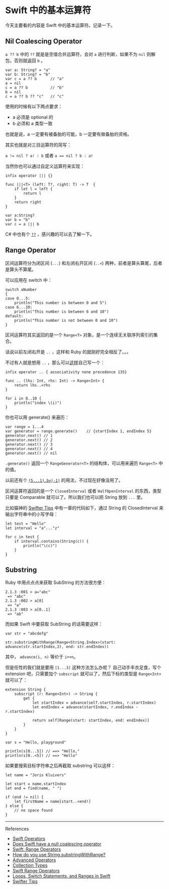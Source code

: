 # Swift 中的基本运算符

今天主要看的内容是 Swift 中的基本运算符。记录一下。


## Nil Coalescing Operator
`a ?? b` 中的 `??` 就是是空值合并运算符，会对 `a` 进行判断，如果不为 `nil` 则解包，否则就返回 `b` 。

    var a: String? = "a"
    var b: String? = "b"
    var c = a ?? b      // "a"
    a = nil
    c = a ?? b          // "b"
    b = nil
    c = a ?? b ?? "c"   // "c"


使用的时候有以下两点要求：

- a 必须是 optional 的
- b 必须和 a 类型一致

也就是说，a 一定要有被备胎的可能，b 一定要有做备胎的资格。

其实也就是对三目运算符的简写：

`a != nil ? a! : b` 或者 `a == nil ? b : a!`


当然你也可以通过自定义运算符来实现：

    infix operator ||| {}

    func |||<T> (left: T?, right: T) -> T  {
        if let l = left { 
            return l 
        }
        return right
    }

    var a:String?
    var b = "b"
    var c = a ||| b

C# 中也有个 [`??`](http://msdn.microsoft.com/en-us/library/ms173224.aspx) ，感兴趣的可以去了解一下。


## Range Operator

区间运算符分为闭区间 (`...`) 和左闭右开区间 (`..<`) 两种，前者是算头算尾，后者是算头不算尾。

可以应用在 switch 中：

    switch aNumber
    {
    case 0...5:
        println("This number is between 0 and 5")
    case 6...10:
        println("This number is between 6 and 10")
    default:
        println("This number is not between 0 and 10")
    }

区间运算符其实返回的是一个 `Range<T>` 对象，是一个连续无关联序列索引的集合。

话说以前左闭右开是 `..` ，这样和 Ruby 的就刚好完全相反了。。。

不过有人就是想用 `..` ，那么可以[这样](http://angelovillegas.com/2014/07/15/swift-range-operators/)自己写一个：

    infix operator .. { associativity none precedence 135}

    func .. (lhs: Int, rhs: Int) -> Range<Int> {
        return lhs..<rhs
    }

    for i in 0..10 {
        println("index \(i)")
    }


你也可以用 generate() 来遍历：

    var range = 1...4
    var generator = range.generate()    // {startIndex 1, endIndex 5}
    generator.next() // 1
    generator.next() // 2
    generator.next() // 3
    generator.next() // 4
    generator.next() // nil

`.generate()` 返回一个 `RangeGenerator<T>` 的结构体，可以用来遍历 `Range<T>` 中的值。


以前还有个 [`(5...1).by(-1)`](http://ericasadun.com/2014/06/18/swift-the-lone-range-r/) 的用法，不过现在好像没用了。

区间运算符返回的是一个 `ClosedInterval` 或者 `HalfOpenInterval` 的东西，类型只要是 Comparable 就可以了。所以我们也可以把 String 放到 `...` 里。

比如猫神的 [Swifter Tips](http://swifter.tips/) 中有一章的代码如下，通过 String 的 ClosedInterval 来输出字符串中的小写字母：

    let test = "Hello"
    let interval = "a"..."z"

    for c in test {
        if interval.contains(String(c)) {
            println("\(c)")
        }
    }


## Substring

Ruby 中用点点点来获取 SubString 的方法很方便：

    2.1.3 :001 > a="abc"
     => "abc"
    2.1.3 :002 > a[0]
     => "a"
    2.1.3 :003 > a[0..1]
     => "ab"

而如果 Swift 中要获取 SubString 的话需要这样：

    var str = "abcdefg"

    str.substringWithRange(Range<String.Index>(start: advance(str.startIndex,2), end: str.endIndex))

其中， `advance(i, n)` 等价于 `i++n`。

但是任性的我们就是要用 `[1...3]` 这种方法怎么办呢？
自己动手丰衣足食，写个 extension 吧，只需要加个 `subscript` 就可以了，然后下标的类型是 `Range<Int>` 就可以了：

    extension String {
        subscript (r: Range<Int>) -> String {
            get {
                let startIndex = advance(self.startIndex, r.startIndex)
                let endIndex = advance(startIndex, r.endIndex - r.startIndex)
                
                return self[Range(start: startIndex, end: endIndex)]
            }
        }
    }

    var s = "Hello, playground"

    println(s[0...5]) // ==> "Hello,"
    println(s[0..<5]) // ==> "Hello"

如果要搜索目标字符串之后再截取 substring 可以这样：

    let name = "Joris Kluivers"

    let start = name.startIndex
    let end = find(name, " ")

    if (end != nil) {
        let firstName = name[start..<end!]
    } else {
        // no space found
    }


*** 

References

- [Swift Operators](http://nshipster.com/swift-operators/)
- [Does Swift have a null coalescing operator](http://stackoverflow.com/questions/24082959/does-swift-have-a-null-coalescing-operator-and-if-not-what-is-an-example-of-a-c)
- [Swift: Range Operators](http://angelovillegas.com/2014/07/15/swift-range-operators/)
- [How do you use String.substringWithRange? ](http://stackoverflow.com/questions/24044851/how-do-you-use-string-substringwithrange-or-how-do-ranges-work-in-swift)
- [Advanced Operators](https://developer.apple.com/library/ios/documentation/Swift/Conceptual/Swift_Programming_Language/AdvancedOperators.html)
- [Collection Types](https://developer.apple.com/library/ios/documentation/swift/conceptual/Swift_Programming_Language/CollectionTypes.html)
- [Swift Range Operators](http://angelovillegas.com/2014/07/15/swift-range-operators/)
- [Loops, Switch Statements, and Ranges in Swift](http://www.codingexplorer.com/loops-switch-statements-ranges-swift/)
- [Swifter Tips](http://swifter.tips/)